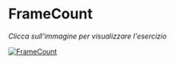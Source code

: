 # FrameCount
*Clicca sull'immagine per visualizzare l'esercizio*

[![FrameCount](https://user-images.githubusercontent.com/60677625/110763269-f9369d80-8251-11eb-8d96-b292d17b5b72.png "FrameCount")](https://editor.p5js.org/kaappa/sketches/uUaS-353K)
